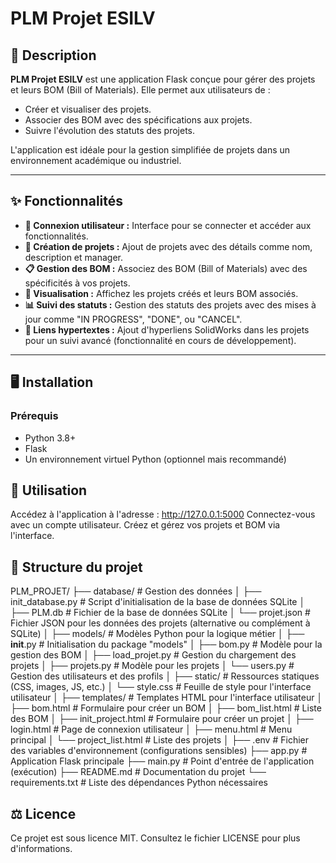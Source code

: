 # PLM Projet ESILV


## 📖 Description
**PLM Projet ESILV** est une application Flask conçue pour gérer des projets et leurs BOM (Bill of Materials). Elle permet aux utilisateurs de :
- Créer et visualiser des projets.
- Associer des BOM avec des spécifications aux projets.
- Suivre l'évolution des statuts des projets.

L'application est idéale pour la gestion simplifiée de projets dans un environnement académique ou industriel.

---

## ✨ Fonctionnalités
- **🔐 Connexion utilisateur :** Interface pour se connecter et accéder aux fonctionnalités.
- **📝 Création de projets :** Ajout de projets avec des détails comme nom, description et manager.
- **📋 Gestion des BOM :** Associez des BOM (Bill of Materials) avec des spécificités à vos projets.
- **👀 Visualisation :** Affichez les projets créés et leurs BOM associés.
- **📊 Suivi des statuts :** Gestion des statuts des projets avec des mises à jour comme "IN PROGRESS", "DONE", ou "CANCEL".
- **🔗 Liens hypertextes :** Ajout d'hyperliens SolidWorks dans les projets pour un suivi avancé (fonctionnalité en cours de développement).

---

## 🖥️ Installation
### Prérequis
- Python 3.8+
- Flask
- Un environnement virtuel Python (optionnel mais recommandé)

## 🚀 Utilisation
Accédez à l'application à l'adresse : http://127.0.0.1:5000
Connectez-vous avec un compte utilisateur.
Créez et gérez vos projets et BOM via l'interface.

## 📂 Structure du projet

PLM_PROJET/
├── database/               # Gestion des données
│   ├── init_database.py    # Script d'initialisation de la base de données SQLite
│   ├── PLM.db              # Fichier de la base de données SQLite
│   └── projet.json         # Fichier JSON pour les données des projets (alternative ou complément à SQLite)
│
├── models/                 # Modèles Python pour la logique métier
│   ├── __init__.py         # Initialisation du package "models"
│   ├── bom.py              # Modèle pour la gestion des BOM
│   ├── load_projet.py      # Gestion du chargement des projets
│   ├── projets.py          # Modèle pour les projets
│   └── users.py            # Gestion des utilisateurs et des profils
│
├── static/                 # Ressources statiques (CSS, images, JS, etc.)
│   └── style.css           # Feuille de style pour l'interface utilisateur
│
├── templates/              # Templates HTML pour l'interface utilisateur
│   ├── bom.html            # Formulaire pour créer un BOM
│   ├── bom_list.html       # Liste des BOM
│   ├── init_project.html   # Formulaire pour créer un projet
│   ├── login.html          # Page de connexion utilisateur
│   ├── menu.html           # Menu principal
│   └── project_list.html   # Liste des projets
│
├── .env                    # Fichier des variables d'environnement (configurations sensibles)
├── app.py                  # Application Flask principale
├── main.py                 # Point d'entrée de l'application (exécution)
├── README.md               # Documentation du projet
└── requirements.txt        # Liste des dépendances Python nécessaires

## ⚖️ Licence
Ce projet est sous licence MIT. Consultez le fichier LICENSE pour plus d'informations.